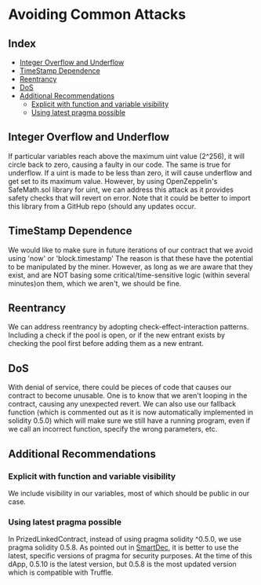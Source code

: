 Avoiding Common Attacks
===

## Index
- [Integer Overflow and Underflow](#integer-overflow-and-underflow)
- [TimeStamp Dependence](#timestamp-dependence)
- [Reentrancy](#reentrancy)
- [DoS](#dos)
- [Additional Recommendations](#additional-recommendations)
    - [Explicit with function and variable visibility](#explicit-with-function-and-variable-visibility)
    - [Using latest pragma possible](using-latest-pragma-possible)

## Integer Overflow and Underflow
If particular variables reach above the maximum uint value (2^256), it will circle back to zero, causing a faulty in our code. The same is true for underflow. If a uint is made to be less than zero, it will cause underflow and get set to its maximum value.
However, by using OpenZeppelin's SafeMath.sol library for uint, we can address this attack as it provides safety checks that will revert on error. Note that it could be better to import this library from a GitHub repo (should any updates occur.

## TimeStamp Dependence
We would like to make sure in future iterations of our contract that we avoid using 'now' or 'block.timestamp'
The reason is that these have the potential to be manipulated by the miner. 
However, as long as we are aware that they exist, and are NOT basing some critical/time-sensitive logic (within several minutes)on them, which we aren't, we should be fine.

## Reentrancy
We can address reentrancy by adopting check-effect-interaction patterns. Including a check if the pool is open, or if the new entrant exists by checking the pool first before adding them as a new entrant.  

## DoS
With denial of service, there could be pieces of code that causes our contract to become unusable.  One is to know that we aren't looping in the contract, causing any unexpected revert. We can also use our fallback function (which is commented out as it is now automatically implemented in solidity 0.5.0) which will make sure we still have a running program, even if we call an incorrect function, specify the wrong parameters, etc. 

## Additional Recommendations
### Explicit with function and variable visibility
We include visibility in our variables, most of which should be public in our case.
### Using latest pragma possible
In PrizedLinkedContract, instead of using pragma solidity ^0.5.0, we use pragma solidity 0.5.8. As pointed out in [SmartDec](https://smartdec.net/), it is better to use the latest, specific versions of pragma for security purposes. At the time of this dApp, 0.5.10 is the latest version, but 0.5.8 is the most updated version which is compatible with Truffle.